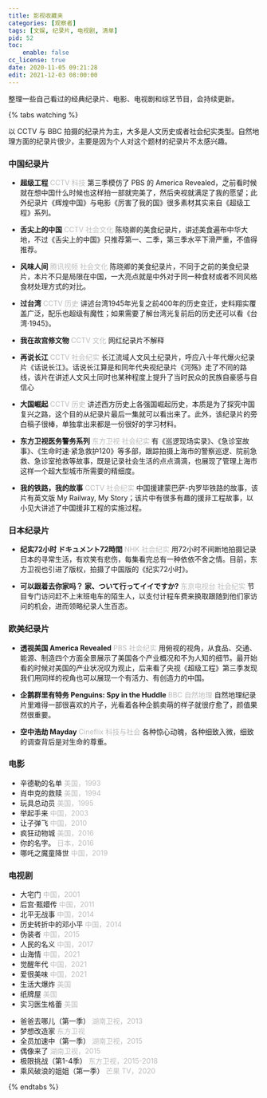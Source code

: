 ```yaml
---
title: 影视收藏夹
categories: [观察者]
tags: [文娱, 纪录片, 电视剧, 清单]
pid: 52
toc:
    enable: false
cc_license: true
date: 2020-11-05 09:21:28
edit: 2021-12-03 08:00:00
---
```


整理一些自己看过的经典纪录片、电影、电视剧和综艺节目，会持续更新。
<!-- more -->

{% tabs watching %}

<!-- tab 纪录片 -->
以 CCTV 与 BBC 拍摄的纪录片为主，大多是人文历史或者社会纪实类型。自然地理方面的纪录片很少，主要是因为个人对这个题材的纪录片不太感兴趣。

### 中国纪录片

- **超级工程** <font color=#bbb>CCTV 科技</font>
第三季模仿了 PBS 的 America Revealed，之前看时候就在想中国什么时候也这样拍一部就完美了，然后央视就满足了我的愿望；此外纪录片《辉煌中国》与电影《厉害了我的国》很多素材其实来自《超级工程》系列。

- **舌尖上的中国** <font color=#bbb>CCTV 社会文化</font>
陈晓卿的美食纪录片，讲述美食遍布中华大地，不过《舌尖上的中国》只推荐第一、二季，第三季水平下滑严重，不值得推荐。

- **风味人间** <font color=#bbb>腾讯视频 社会文化</font>
陈晓卿的美食纪录片，不同于之前的美食纪录片，本片不只是局限在中国，一大亮点就是中外对于同一种食材或者不同风格食材处理方式的对比。

- **过台湾** <font color=#bbb>CCTV 历史</font>
讲述台湾1945年光复之前400年的历史变迁，史料翔实覆盖广泛，配乐也超级有魔性；如果需要了解台湾光复前后的历史还可以看《台湾·1945》。

- **我在故宫修文物** <font color=#bbb>CCTV 文化</font>
网红纪录片不解释

- **再说长江** <font color=#bbb>CCTV 社会纪实</font>
长江流域人文风土纪录片，呼应八十年代爆火纪录片《话说长江》。话说长江算是和同年代央视纪录片《河殇》走了不同的路线，该片在讲述人文风土同时也某种程度上提升了当时民众的民族自豪感与自信心

- **大国崛起** <font color=#bbb>CCTV 历史</font>
讲述西方历史上各强国崛起历史，本质是为了探究中国复兴之路，这个目的从纪录片最后一集就可以看出来了。此外，该纪录片的旁白稿子很棒，单独拿出来都是一份很好的学习材料。

- **东方卫视医务警务系列** <font color=#bbb>东方卫视 社会纪实</font>
有《巡逻现场实录》、《急诊室故事》、《生命时速·紧急救护120》等多部，跟踪拍摄上海市的警察巡逻、院前急救、急诊室抢救等故事，既是记录社会生活的点点滴滴，也展现了管理上海市这样一个超大型城市所需要的精细度。

- **我的铁路，我的故事** <font color=#bbb>CCTV 社会纪实</font>
中国援建蒙巴萨-内罗毕铁路的故事，该片有英文版 My Railway, My Story；该片中有很多有趣的援非工程故事，以小见大讲述了中国援非工程的实施过程。

### 日本纪录片

- **纪实72小时 ドキュメント72時間** <font color=#bbb>NHK 社会纪实</font>
用72小时不间断地拍摄记录日本的寻常生活，有欢笑有悲伤，每集看完总有一种依依不舍之情。目前，东方卫视也引进了版权，拍摄了中国版的《纪实72小时》。

- **可以跟着去你家吗？ 家、ついて行ってイイですか?** <font color=#bbb>东京电视台 社会纪实</font>
节目专门访问赶不上末班电车的陌生人，以支付计程车费来换取跟随到他们家访问的机会，进而领略纪录人生百态。

### 欧美纪录片

- **透视美国 America Revealed** <font color=#bbb>PBS 社会纪实</font>
用俯视的视角，从食品、交通、能源、制造四个方面全景展示了美国各个产业概况和不为人知的细节。最开始看的时候对美国的产业状况叹为观止，后来看了央视《超级工程》第三季发现我们用同样的视角也可以展现一个有活力、有创造力的中国。

- **企鹅群里有特务 Penguins: Spy in the Huddle** <font color=#bbb>BBC 自然地理</font>
自然地理纪录片里难得一部很喜欢的片子，光看着各种企鹅卖萌的样子就很疗愈了，颜值果然很重要。

- **空中浩劫 Mayday** <font color=#bbb>Cineflix 科技与社会</font>
各种惊心动魄，各种细致入微，细致的调查背后是对生命的尊重。
<!-- endtab -->

<!-- tab 影视剧 -->
### 电影

- 辛德勒的名单 <font color=#bbb>美国，1993</font>
- 肖申克的救赎 <font color=#bbb>美国，1994</font>
- 玩具总动员 <font color=#bbb>美国，1995</font>
- 举起手来 <font color=#bbb>中国，2003</font>
- 让子弹飞 <font color=#bbb>中国，2010</font>
- 疯狂动物城 <font color=#bbb>美国，2016</font>
- 你的名字。 <font color=#bbb>日本，2016</font> 
- 哪吒之魔童降世 <font color=#bbb>中国，2019</font>

### 电视剧

- 大宅门 <font color=#bbb>中国，2001</font>
- 后宫·甄嬛传 <font color=#bbb>中国，2011</font>
- 北平无战事 <font color=#bbb>中国，2014</font>
- 历史转折中的邓小平 <font color=#bbb>中国，2014</font>
- 伪装者 <font color=#bbb>中国，2015</font>
- 人民的名义 <font color=#bbb>中国，2017</font>
- 山海情 <font color=#bbb>中国，2021</font>
- 觉醒年代 <font color=#bbb>中国，2021</font>
- 爱很美味 <font color=#bbb>中国，2021</font>
- 生活大爆炸 <font color=#bbb>美国</font>
- 纸牌屋 <font color=#bbb>美国</font>
- 实习医生格蕾 <font color=#bbb>美国</font>
<!-- endtab -->


<!-- tab 综艺 -->
- 爸爸去哪儿（第一季） <font color=#bbb>湖南卫视，2013</font>
- 梦想改造家 <font color=#bbb>东方卫视</font>
- 全员加速中（第一季） <font color=#bbb>湖南卫视，2015</font>
- 偶像来了 <font color=#bbb>湖南卫视，2015</font>
- 极限挑战（第1-4季） <font color=#bbb>东方卫视，2015-2018</font>
- 乘风破浪的姐姐（第一季） <font color=#bbb>芒果 TV，2020</font>
<!-- endtab -->

{% endtabs %}
